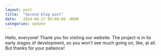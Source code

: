 ```yaml
---
layout: post
title:  "Second blog post"
date:   2024-06-27 00:00:00 -0000
categories: update
---
```


Hello, everyone! Thank you for visiting our website. The project is in its early stages of development, so you won't see much going on, like, at all. But thanks for your patience!

<!--end_of_excerpt-->
